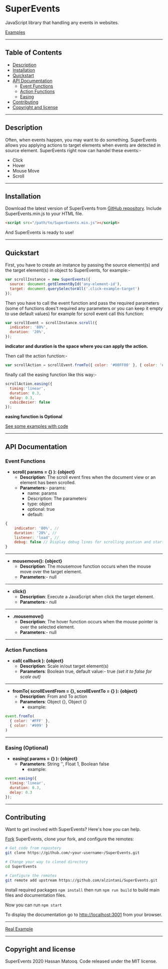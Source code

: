 # SuperEvents
JavaScript library that handling any events in websites.

[Examples](https://alzintani.github.io/SuperEvents/examples.html)

-----

## Table of Contents

- [Description](#description)
- [Installation](#installation)
- [Quickstart](#quickstart)
- [API Documentation](#api-documentation)
  - [Event Functions](#event-functions)
  - [Action Functions](#action-functions)
  - [Easing](#easing-optional)
- [Contributing](#contributing)
- [Copyright and license](#copyright-and-license)

-----


## Description
Often, when events happen, you may want to do something. SuperEvents allows you applying actions to target elements when events are detected in source element.
SuperEvents right now can handel these events:-
* Click
* Hover
* Mouse Move
* Scroll


-----


## Installation
Download the latest version of SuperEvents from [GitHub repository](https://github.com/alzintani/SuperEvents/releases).
Include SuperEvents.min.js to your HTML file.
```HTML
<script src="/path/to/SuperEvents.min.js"></script>
```
And SuperEvents is ready to use!


-----


## Quickstart

First, you have to create an instance by passing the source element(s) and the target element(s) in object to SuperEvents, for example:-

```javascript
var scrollInstance = new SuperEvents({
  source: document.getElementById('any-element-id'),
  target: document.querySelectorAll('.click-example-target')
});
```
Then you have to call the event function and pass the required parameters (some of functions does't required any parameters or you can keep it empty to use default values) for example for scroll event call this function:
```javascript
var scrollEvent = scrollInstance.scroll({
  indicator: '80%',
  duration: '20%',
});
```
__indicator and duration is the space where you can apply the action.__


Then call the action function:-
```javascript
var scrollAction = scrollEvent.fromTo({ color: '#00FF00' }, { color: '#FF0000' });
```

finally call the easing function like this way:-
```javascript
scrollAction.easing({
  timing:'linear',
  duration: 0.3,
  delay: 0.3,
  cubicBezier: false
});
```
__easing function is Optional__

[See some examples with code](https://superevents.org/examples.html)

-----


## API Documentation

### Event Functions

* **scroll( params = {} ): {object}**
  * **Description**: The scroll event fires when the document view or an element has been scrolled.
  * **Parameters**:-
      params:
      * name: params
      * Description: The parameters
      * type: object
      * optional: true
      * default:

```javascript
{
    indicator: '80%', //
    duration: '20%', //
    listener: 'load', //
    debug: false // Display debug lines for scrolling postion and start and end ponts
}
```

-----

* **mousemove(): {object}**
  * **Description**: The mousemove function occurs when the mouse move over the target element.
  * **Parameters**:-
    null

-----

* **click()**
  * **Description**: Execute a JavaScript when click the target element.
  * **Parameters**:-
    null

-----

* **.mousemove()**
  * **Description**: The hover function occurs when the mouse pointer is over the selected element.
  * **Parameters**:-
    null

-----

### Action Functions

* **call( callback ): {object}**
  * **Description**: Scale in/out target element(s)
  * **Parameters**: Boolean true, default value:- true *(set it to false for scale out)*

-----

* **fromTo( scrollEventFrom = {}, scrollEventTo = {} ): {object}**
  * **Description**: From and To action
  * **Parameters**: Object {}, Object {}
      * example:

```javascript
event.fromTo(
  { color: '#FFF' },
  { color: '#999' }
)
```

-----

### Easing (Optional)
* **easing( params = {} ): {object}**
  * **Parameters**: String '', Float 1, Boolean false
      * example:

```javascript
event.easing({
  timing:'linear',
  duration: 0.3,
  delay: 0.3
});
```


-----


## Contributing
Want to get involved with SuperEvents? Here's how you can help.

[Fork](https://help.github.com/fork-a-repo/) SuperEvents, clone your fork, and configure the remotes:

```BASH
# Get code from repostery
git clone https://github.com/<your-username>/SuperEvents.git

# Change your way to cloned directory
cd SuperEvents

# Configure the remotes
git remote add upstream https://github.com/alzintani/SuperEvents.git
```


Install required packages `npm install` then run `npm run build` to build main files and documentation files.

Now you can run `npm start`

To display the documentation go to [http://localhost:3001](http://localhost:3001) from your browser.


-----

[Real Example](https://hayyabuild.zintathemes.com/)

-----

## Copyright and license
SuperEvents 2020 Hassan Matooq. Code released under the MIT license.

